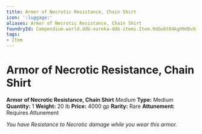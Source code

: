 ```yaml
---
title: Armor of Necrotic Resistance, Chain Shirt
icon: ':luggage:'
aliases: Armor of Necrotic Resistance, Chain Shirt
foundryId: Compendium.world.ddb-eureka-ddb-items.Item.9dGo6t04kgH9dDvh
tags:
- Item
---
```


# Armor of Necrotic Resistance, Chain Shirt

**Armor of Necrotic Resistance, Chain Shirt**
_Medium_
**Type:** Medium
**Quantity:** 1
**Weight:** 20 lb
**Price:** 4000 gp
**Rarity:** Rare
**Attunement:** Requires Attunement

*You have Resistance to Necrotic damage while you wear this armor.*